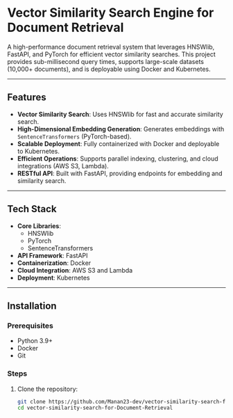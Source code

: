 # Vector Similarity Search Engine for Document Retrieval
A high-performance document retrieval system that leverages HNSWlib, FastAPI, and PyTorch for efficient vector similarity searches. This project provides sub-millisecond query times, supports large-scale datasets (10,000+ documents), and is deployable using Docker and Kubernetes.

---

## Features
- **Vector Similarity Search**: Uses HNSWlib for fast and accurate similarity search.
- **High-Dimensional Embedding Generation**: Generates embeddings with `SentenceTransformers` (PyTorch-based).
- **Scalable Deployment**: Fully containerized with Docker and deployable to Kubernetes.
- **Efficient Operations**: Supports parallel indexing, clustering, and cloud integrations (AWS S3, Lambda).
- **RESTful API**: Built with FastAPI, providing endpoints for embedding and similarity search.

---

## Tech Stack
- **Core Libraries**: 
  - HNSWlib
  - PyTorch
  - SentenceTransformers
- **API Framework**: FastAPI
- **Containerization**: Docker
- **Cloud Integration**: AWS S3 and Lambda
- **Deployment**: Kubernetes

---

## Installation

### Prerequisites
- Python 3.9+
- Docker
- Git

### Steps
1. Clone the repository:
   ```bash
   git clone https://github.com/Manan23-dev/vector-similarity-search-for-Document-Retrieval.git
   cd vector-similarity-search-for-Document-Retrieval

